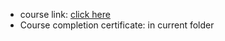 - course link: [click here](https://www.databricks.com/training/catalog/generative-ai-engineering-with-databricks-1980)
- Course completion certificate: in current folder
